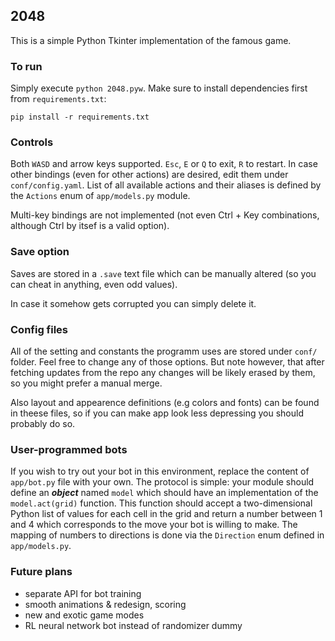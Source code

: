 2048
------------

This is a simple Python Tkinter implementation of the famous game.


### To run

Simply execute `python 2048.pyw`. Make sure to install dependencies first from `requirements.txt`:

```
pip install -r requirements.txt
```


### Controls

Both `WASD` and arrow keys supported. `Esc`,  `E` or `Q` to exit, `R` to restart.
In case other bindings (even for other actions) are desired, edit them under `conf/config.yaml`. List of all available actions and their aliases is defined by the `Actions` enum of `app/models.py` module.

Multi-key bindings are not implemented (not even Ctrl + Key combinations, although Ctrl by itsef is a valid option).

### Save option

Saves are stored in a ```.save``` text file which can be manually altered (so you can cheat in anything, even odd values).

In case it somehow gets corrupted you can simply delete it.

### Config files

All of the setting and constants the programm uses are stored under `conf/` folder. Feel free to change any of those options. But note however, that after fetching updates from the repo any changes will be likely erased by them, so you might prefer a manual merge.

Also layout and appearence definitions (e.g colors and fonts) can be found in theese files, so if you can make app look less depressing you should probably do so.

### User-programmed bots

If you wish to try out your bot in this environment, replace the content of `app/bot.py` file with your own. The protocol is simple: your module should define an ___object___ named `model` which should have an implementation of the `model.act(grid)` function. This function should accept a two-dimensional Python list of values for each cell in the grid and return a number between 1 and 4 which corresponds to the move your bot is willing to make. The mapping of numbers to directions is done via the `Direction` enum defined in `app/models.py`.

### Future plans

- separate API for bot training
- smooth animations & redesign, scoring
- new and exotic game modes
- RL neural network bot instead of randomizer dummy

